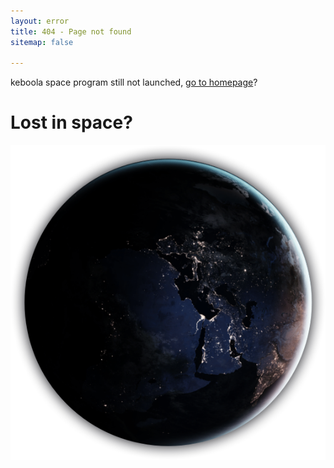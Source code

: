 ```yaml
---
layout: error
title: 404 - Page not found
sitemap: false

---
```


<p class="p-perex">keboola space program still not launched, <a href="/">go to homepage</a>?</p>
<h1 class="h1-white"><strong>Lost in space?</strong></h1>

<div class="page-error-404">
	<div class="globe-img">
		<img src="/img/page-error-404-globe.png" alt="" class="globe">
		<div class="page-error-moon"><div class="page-error-moon-content">
			<i class="moon-content"></i>
			<i class="space-program"></i>
		</div></div>
	</div>
</div>
